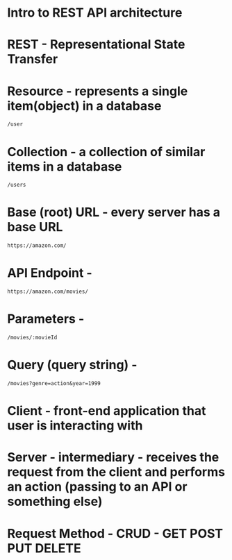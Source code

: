 # Intro to REST API architecture

# REST - Representational State Transfer
# Resource - represents a single item(object) in a database
    /user
# Collection - a collection of similar items in a database
    /users
# Base (root) URL - every server has a base URL
    https://amazon.com/
# API Endpoint - 
    https://amazon.com/movies/
# Parameters - 
    /movies/:movieId
# Query (query string) - 
    /movies?genre=action&year=1999
# Client - front-end application that user is interacting with
# Server - intermediary - receives the request from the client and performs an action (passing to an API or something else)
# Request Method - CRUD - GET POST PUT DELETE 